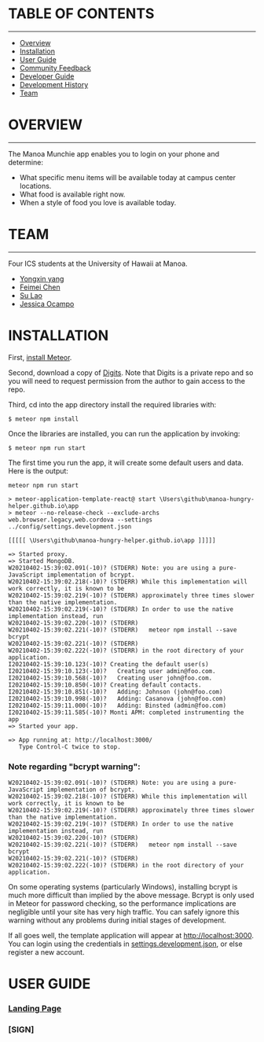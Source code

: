 
# TABLE OF CONTENTS
***
* [Overview](#overview)
* [Installation](#installation)
* [User Guide](#user-guide)
* [Community Feedback](#community-feedback)
* [Developer Guide](#developer-guide)
* [Development History](#development-history)
* [Team](#team)

# OVERVIEW
****
The Manoa Munchie app enables you to login on your phone and determine:

- What specific menu items will be available today at campus center locations.
- What food is available right now.
- When a style of food you love is available today.

# TEAM 
***
 Four ICS students at the University of Hawaii at Manoa. 
 * [Yongxin yang]()
 * [Feimei Chen](https://feimeichen.github.io/)
 * [Su Lao]()
 * [Jessica Ocampo]()

# INSTALLATION 

First, [install Meteor](https://www.meteor.com/install).

Second, download a copy of [Digits](https://github.com/sulao1999/digits/tree/master). Note that Digits is a private repo and so you will need to request permission from the author to gain access to the repo.

Third, cd into the app directory install the required libraries with:

```
$ meteor npm install
```

Once the libraries are installed, you can run the application by invoking:

```
$ meteor npm run start
```

The first time you run the app, it will create some default users and data. Here is the output:

```
meteor npm run start

> meteor-application-template-react@ start \Users\github\manoa-hungry-helper.github.io\app
> meteor --no-release-check --exclude-archs web.browser.legacy,web.cordova --settings ../config/settings.development.json

[[[[[ \Users\github\manoa-hungry-helper.github.io\app ]]]]]

=> Started proxy.
=> Started MongoDB.
W20210402-15:39:02.091(-10)? (STDERR) Note: you are using a pure-JavaScript implementation of bcrypt.
W20210402-15:39:02.218(-10)? (STDERR) While this implementation will work correctly, it is known to be
W20210402-15:39:02.219(-10)? (STDERR) approximately three times slower than the native implementation.
W20210402-15:39:02.219(-10)? (STDERR) In order to use the native implementation instead, run
W20210402-15:39:02.220(-10)? (STDERR)
W20210402-15:39:02.221(-10)? (STDERR)   meteor npm install --save bcrypt
W20210402-15:39:02.221(-10)? (STDERR)
W20210402-15:39:02.222(-10)? (STDERR) in the root directory of your application.
I20210402-15:39:10.123(-10)? Creating the default user(s)
I20210402-15:39:10.123(-10)?   Creating user admin@foo.com.
I20210402-15:39:10.568(-10)?   Creating user john@foo.com.
I20210402-15:39:10.850(-10)? Creating default contacts.
I20210402-15:39:10.851(-10)?   Adding: Johnson (john@foo.com)
I20210402-15:39:10.998(-10)?   Adding: Casanova (john@foo.com)
I20210402-15:39:11.000(-10)?   Adding: Binsted (admin@foo.com)
I20210402-15:39:11.585(-10)? Monti APM: completed instrumenting the app
=> Started your app.

=> App running at: http://localhost:3000/
   Type Control-C twice to stop.
```

### Note regarding "bcrypt warning":

```
W20210402-15:39:02.091(-10)? (STDERR) Note: you are using a pure-JavaScript implementation of bcrypt.
W20210402-15:39:02.218(-10)? (STDERR) While this implementation will work correctly, it is known to be
W20210402-15:39:02.219(-10)? (STDERR) approximately three times slower than the native implementation.
W20210402-15:39:02.219(-10)? (STDERR) In order to use the native implementation instead, run
W20210402-15:39:02.220(-10)? (STDERR)
W20210402-15:39:02.221(-10)? (STDERR)   meteor npm install --save bcrypt
W20210402-15:39:02.221(-10)? (STDERR)
W20210402-15:39:02.222(-10)? (STDERR) in the root directory of your application.
```

On some operating systems (particularly Windows), installing bcrypt is much more difficult than implied by the above message. Bcrypt is only used in Meteor for password checking, so the performance implications are negligible until your site has very high traffic. You can safely ignore this warning without any problems during initial stages of development.

If all goes well, the template application will appear at [http://localhost:3000](http://localhost:3000). You can login using the credentials in [settings.development.json](https://github.com/ics-software-engineering/meteor-application-template-react/blob/master/config/settings.development.json), or else register a new account.

# USER GUIDE

### [Landing Page]()
### [SIGN]

